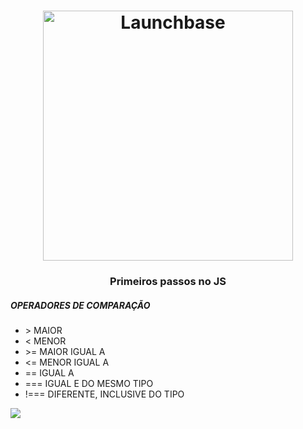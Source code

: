 <h1 align="center">
    <img alt="Launchbase" src="https://img.icons8.com/color/480/000000/javascript-logo-1.png" width="400px" />
</h1>

<h3 align="center">
 Primeiros passos no JS
</h3>

<h5>OPERADORES DE COMPARAÇÃO</h5>
<ul>

<li>> MAIOR </li>
<li>< MENOR </li>
<li>>= MAIOR IGUAL A </li>
<li>
<= MENOR IGUAL A </li>
<li>
== IGUAL A </li>
<li>
=== IGUAL E DO MESMO TIPO </li>
<li>!===  DIFERENTE, INCLUSIVE DO TIPO </li>

</ul>


<img src="https://www.imagemhost.com.br/image/U6mTx"/>

